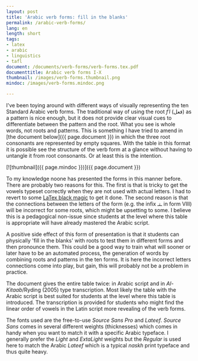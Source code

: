 ```yaml
---
layout: post
title: 'Arabic verb forms: fill in the blanks'
permalink: /arabic-verb-forms/
lang: en
length: short
tags: 
- latex
- arabic
- linguistics
- tafl
document: /documents/verb-forms/verb-forms.tex.pdf
documenttitle: Arabic verb forms I-X
thumbnail: /images/verb-forms.thumbnail.png
mindoc: /images/verb-forms.mindoc.png

---
```


I've been toying around with different ways of visually representing the ten Standard Arabic verb forms. The traditional way of using the root *fʿl* (فعل) as a pattern is nice enough, but it does not provide clear visual cues to differentiate between the pattern and the root. What you see is whole words, not roots and patterns. This is something I have tried to amend in [the document below]({{ page.document }}) in which the three root consonants are represented by empty squares. With the table in this format it is possible see the structure of the verb form at a glance without having to untangle it from root consonants. Or at least this is the intention. 

[![thumbnail]({{ page.mindoc }})]({{ page.document }})

To my knowledge noone has presented the forms in this manner before. There are probably two reasons for this. The first is that is tricky to get the vowels typeset correctly when they are not used with actual letters. I had to revert to some [LaTex black magic](/documents/verb-forms/verb-forms.tex) to get it done. The second reason is that the connections between the letters of the form (e.g. the infix ـتـ in form VIII) will be incorrect for some roots, which might be upsetting to some. I believe this is a pedagogical non-issue since students at the level where this table is appropriate will have already mastered the Arabic script. 

A positive side effect of this form of presentation is that it students can physically 'fill in the blanks' with roots to test them in different forms and then pronounce them. This could be a good way to train what will sooner or later have to be an automated process, the generation of words by combining roots and patterns in the ten forms. It is here the incorrect letters connections come into play, but gain, this will probably not be a problem in practice.

The document gives the entire table twice: in Arabic script and in *Al-Kitaab*/Ryding (2005) type transcription. Most likely the table with the Arabic script is best suited for students at the level where this table is introduced. The transcription is provided for students who might find the linear order of vowels in the Latin script more revealing of the verb forms. 

The fonts used are the free-to-use *Source Sans Pro* and *Lateef*. *Source Sans* comes in several different weights (thicknesses) which comes in handy when you want to match it with a specific Arabic typeface. I generally prefer the *Light* and *ExtaLight* weights but the *Regular* is used here to match the Arabic *Lateef* which is a typical *naskh* print typeface and thus quite heavy.








